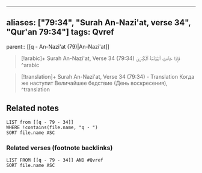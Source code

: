 
---
aliases: ["79:34", "Surah An-Nazi'at, verse 34", "Qur'an 79:34"]
tags: Qvref
---

parent:: [[q - An-Nazi'at (79)|An-Nazi'at]]

> [!arabic]+ Surah An-Nazi'at, Verse 34 (79:34)
> <span class="quran-arabic">فَإِذَا جَآءَتِ ٱلطَّآمَّةُ ٱلْكُبْرَىٰ</span>
^arabic

> [!translation]+ Surah An-Nazi'at, Verse 34 (79:34) - Translation
> Когда же наступит Величайшее бедствие (День воскресения),
^translation



## Related notes
```dataview
LIST from [[q - 79 - 34]]
WHERE !contains(file.name, "q - ")
SORT file.name ASC
```

### Related verses (footnote backlinks)
```dataview
LIST FROM [[q - 79 - 34]] AND #Qvref
SORT file.name ASC
```


